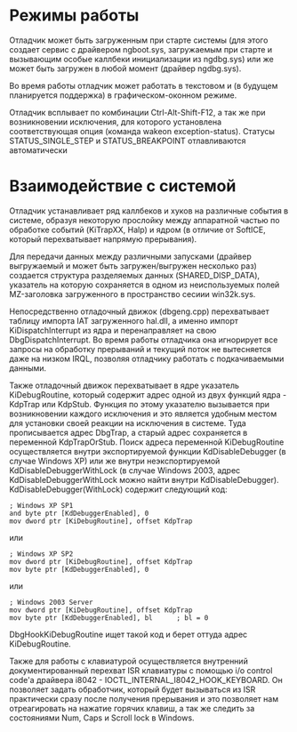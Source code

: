# Режимы работы #
Отладчик может быть загруженным при старте системы (для этого создает сервис с драйвером ngboot.sys, загружаемым при старте и вызывающим особые каллбеки инициализации из ngdbg.sys) или же может быть загружен в любой момент (драйвер ngdbg.sys).

Во время работы отладчик может работать в текстовом и (в будущем планируется поддержка) в графическом-оконном режиме.

Отладчик всплывает по комбинации Ctrl-Alt-Shift-F12, а так же при возникновении исключения, для которого установлена соответствующая опция (команда wakeon exception-status).
Статусы STATUS\_SINGLE\_STEP и STATUS\_BREAKPOINT отлавливаются автоматически

# Взаимодействие с системой #
Отладчик устанавливает ряд каллбеков и хуков на различные события в системе, образуя некоторую прослойку между аппаратной частью по обработке событий (KiTrapXX, Halp) и ядром (в отличие от SoftICE, который перехватывает напрямую прерывания).

Для передачи данных между различными запусками (драйвер выгружаемый и может быть загружен/выгружен несколько раз) создается структура разделяемых данных (SHARED\_DISP\_DATA), указатель на которую сохраняется в одном из неиспользуемых полей MZ-заголовка загруженного в пространство сесиии win32k.sys.

Непосредственно отладочный движок (dbgeng.cpp) перехватывает таблицу импорта IAT загруженного hal.dll, а именно импорт KiDispatchInterrupt из ядра и перенаправляет на свою DbgDispatchInterrupt. Во время работы отладчика она игнорирует все запросы на обработку прерываний и текущий поток не вытесняется даже на низком IRQL, позволяя отладчику работать с подкачиваемыми данными.

Также отладочный движок перехватывает в ядре указатель KiDebugRoutine, который содержит адрес одной из двух функций ядра - KdpTrap или KdpStub. Функция по этому указателю вызывается при возникновении каждого исключения и это является удобным местом для установки своей реакции на исключения в системе. Туда прописывается адрес DbgTrap, а старый адрес сохраняется в переменной KdpTrapOrStub. Поиск адреса переменной KiDebugRoutine осуществляется внутри экспортируемой функции KdDisableDebugger (в случае Windows XP) или же внутри неэкспортируемой KdDisableDebuggerWithLock (в случае Windows 2003, адрес KdDisableDebuggerWithLock можно найти внутри KdDisableDebugger).
KdDisableDebugger(WithLock) содержит следующий код:

```
; Windows XP SP1
and byte ptr [KdDebuggerEnabled], 0
mov dword ptr [KiDebugRoutine], offset KdpTrap
```
или
```
; Windows XP SP2
mov dword ptr [KiDebugRoutine], offset KdpTrap
mov byte ptr [KdDebuggerEnabled], 0
```
или
```
; Windows 2003 Server
mov dword ptr [KiDebugRoutine], offset KdpTrap
mov byte ptr [KdDebuggerEnabled], bl      ; bl = 0
```
DbgHookKiDebugRoutine ищет такой код и берет оттуда адрес KiDebugRoutine.

Также для работы с клавиатурой осуществляется внутренний документированный перехват ISR клавиатуры с помощью i/o control code'а драйвера i8042 - IOCTL\_INTERNAL\_I8042\_HOOK\_KEYBOARD. Он позволяет задать обработчик, который будет вызываться из ISR практически сразу после получения прерывания и это позволяет нам отреагировать на нажатие горячих клавиш, а так же следить за состояниями Num, Caps и Scroll lock в Windows.